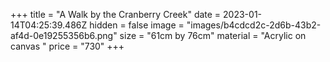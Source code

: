 +++
title = "A Walk by the Cranberry Creek"
date = 2023-01-14T04:25:39.486Z
hidden = false
image = "images/b4cdcd2c-2d6b-43b2-af4d-0e19255356b6.png"
size = "61cm by 76cm"
material = "Acrylic on canvas "
price = "730"
+++
